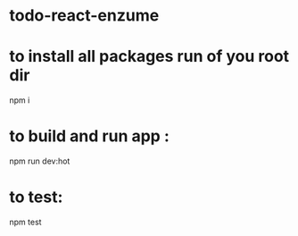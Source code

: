 # todo-react-enzume

# to install all packages run of you root dir  
npm i

# to build and run app :
npm run dev:hot

# to test:
npm test
